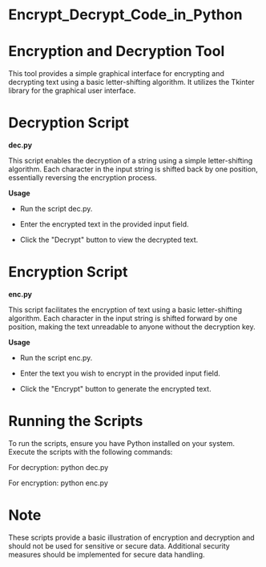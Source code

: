 # Encrypt_Decrypt_Code_in_Python

# **Encryption and Decryption Tool**

This tool provides a simple graphical interface for encrypting and decrypting text using a basic letter-shifting algorithm. It utilizes the Tkinter library for the graphical user interface.

# **Decryption Script**

**dec.py**

This script enables the decryption of a string using a simple letter-shifting algorithm. Each character in the input string is shifted back by one position, essentially reversing the encryption process.

**Usage**

- Run the script dec.py.

- Enter the encrypted text in the provided input field.

- Click the "Decrypt" button to view the decrypted text.

# **Encryption Script**

**enc.py**

This script facilitates the encryption of text using a basic letter-shifting algorithm. Each character in the input string is shifted forward by one position, making the text unreadable to anyone without the decryption key.

**Usage**

- Run the script enc.py.

- Enter the text you wish to encrypt in the provided input field.

- Click the "Encrypt" button to generate the encrypted text.





# **Running the Scripts**

To run the scripts, ensure you have Python installed on your system. Execute the scripts with the following commands:

For decryption:
python dec.py

For encryption:
python enc.py

# **Note**

These scripts provide a basic illustration of encryption and decryption and should not be used for sensitive or secure data. Additional security measures should be implemented for secure data handling.
